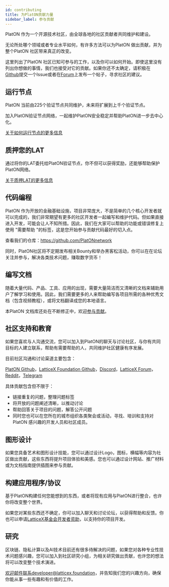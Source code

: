 ```yaml
---
id: contributing
title: 为PlatON贡献力量
sidebar_label: 参与贡献
---
```




PlatON 作为一个开源技术社区，由全球各地的社区贡献者共同维护和建设。

无论所处哪个领域或者专业水平如何，有许多方法可以为PlatON 做出贡献，并为整个PlatON 社区带来真正的改变。



这里列出了PlatON 社区已知可参与的工作，以及你可以如何开始。即使这里没有列出你想做的事情，我们也接受对它的贡献。如果你还不太确定，请积极在[Github](https://github.com/PlatONnetwork/PIPs/issues)提交一个Issue或者在[Forum](https://forum.latticex.foundation/)上发布一个帖子，寻求社区的建议。





## 运行节点
PlatON 当前由225个验证节点共同维护，未来将扩展到上千个验证节点。

加入PlatON验证节点网络，一起维护PlatON安全稳定并帮助PlatON进一步去中心化。



[关于如何运行节点的更多信息](https://devdocs.platon.network/docs/zh-CN/PlatON_Validation_Introduce)



## 质押您的LAT

通过将你的LAT委托给PlatON验证节点，你不但可以获得奖励，还能够帮助保护PlatON网络。



[关于质押LAT的更多信息](https://www.platon.network/stakeLat)





## 代码编程
PlatON 作为开放的金融基础设施，项目非常庞大，不是简单的几个核心开发者就可以完成的，我们非常期望有更多的社区开发者一起编写和维护代码。但如果直接进入开发，可能会让人不知所措。因此，我们在大家可以帮助的功能或错误修复上使用 "需要帮助 "的标签，这是您开始参与贡献代码最好的切入点。



查看我们的仓库：https://github.com/PlatONnetwork


同时，PlatON社区将不定期发布相关Bounty和举办黑客松活动，你可以在在论坛关注并参与，解决各类技术问题，赚取数字货币！





## 编写文档
随着大量代码、产品、工具、应用的出现，需要大量简洁而又清晰的文档来辅助用户了解学习和使用。因此，我们需要更多的人来帮助编写各项目所需的各种优秀文档（包含视频教程），或将文档翻译成您的本地语言。


本PlatON 文档库还处在不断修正中，欢迎[参与贡献](https://github.com/PlatONnetwork/docs)。





## 社区支持和教育
如果您喜欢与人沟通交流，您可以加入到PlatON的聊天与讨论社区，与你有共同目标的人建立联系，帮助有需要帮助的人，共同维护社区健康有序发展。


目前社区沟通和讨论渠道主要包含：

 [PlatON Github](https://github.com/PlatONnetwork)，[LatticeX Foundation Github](https://github.com/LatticeX-Foundation)，[Discord](https://discord.gg/jAjFzJ3Cff)，[LatticeX Forum](https://forum.latticex.foundation/)，[Reddit](https://www.reddit.com/user/PlatON_Network)，[Telegram](https://t.me/PlatONNetwork)



具体贡献包含但不限于：

- 链接重复的问题，整理问题标签
- 将开放的问题阐述清晰，以推动讨论
- 帮助回答关于项目的问题，解答公开问题
- 同时您也可以在您所在的城市组织各类聚会或活动，寻找、培训和支持对PlatON 感兴趣的开发人员和社区成员。





## 图形设计
如果您具备艺术和图形设计技能，您可以通过设计Logo，图标，横幅等内容为社区做出贡献，这些东西将提升项目体验和美感。您也可以通过设计网站、推广材料或为文档指南提供插图来参与贡献。





## 构建应用程序/协议
基于PlatON构建任何您能想到的东西，或者将现有应用与PlatON进行整合，也许你将改变整个世界。


如果您对某些东西还不确定，你可以加入聊天和讨论论坛，以获得帮助和反馈。你也可以申请[LatticeX基金会开发者资助](https://latticex.foundation/grants)，以支持你的项目开发。





## 研究
区块链、隐私计算以及AI技术目前还有很多待解决的问题，如果您对各种专业性技术问题感兴趣，您可以加入到社区研究小组，为相关研究做出贡献，也许您的想法将可以改变整个技术演进。


欢迎邮件联系developer@latticex.foundation，并告知我们您的兴趣方向，确保你能从事一些有趣和有价值的工作。

